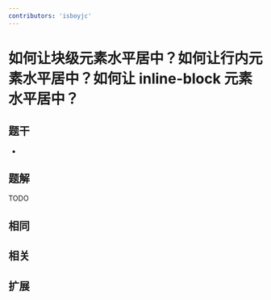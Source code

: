 ```yaml
---
contributors: 'isboyjc'
---
```


# 如何让块级元素水平居中？如何让行内元素水平居中？如何让 inline-block 元素水平居中？


## 题干

- 



## 题解

<!-- ::: details 点我查看题解 -->

  TODO

<!-- ::: -->



## 相同


## 相关


## 扩展

